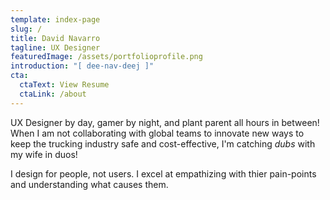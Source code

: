 ```yaml
---
template: index-page
slug: /
title: David Navarro
tagline: UX Designer
featuredImage: /assets/portfolioprofile.png
introduction: "[ dee-nav-deej ]"
cta:
  ctaText: View Resume
  ctaLink: /about
---
```

UX Designer by day, gamer by night, and plant parent all hours in between! When I am not collaborating with global teams to innovate new ways to keep the trucking industry safe and cost-effective, I'm catching *dubs* with my wife in duos!

I design for people, not users. I excel at empathizing with thier pain-points and understanding what causes them.